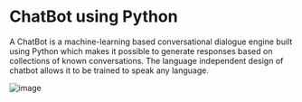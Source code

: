 # ChatBot using Python 
A ChatBot is a machine-learning based conversational dialogue engine built using Python which makes it possible to generate responses based on collections of known conversations. The language independent design of chatbot allows it to be trained to speak any language.
 
![image](https://user-images.githubusercontent.com/93142399/155869510-4339929d-cdaf-4224-96de-bb0ca85b020c.png)

